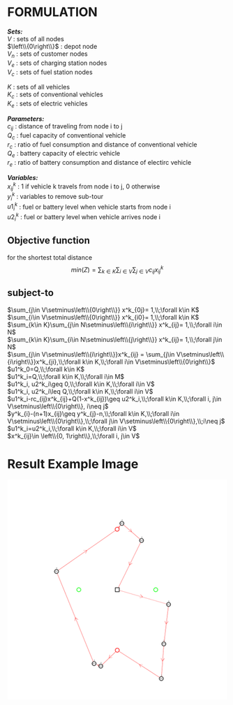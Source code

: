 # FORMULATION

***Sets:***  
$V$ : sets of all nodes  
$\left\\{0\right\\}$ : depot node  
$V_n$ : sets of customer nodes  
$V_e$ : sets of charging station nodes  
$V_c$ : sets of fuel station nodes  
  
$K$ : sets of all vehicles  
$K_c$ : sets of conventional vehicles  
$K_e$ : sets of electric vehicles  
  
***Parameters:***  
$c_{ij}$ : distance of traveling from node i to j  
$Q_c$ : fuel capacity of conventional vehicle  
$r_c$ : ratio of fuel consumption and distance of conventional vehicle  
$Q_e$ : battery capacity of electric vehicle  
$r_e$ : ratio of battery consumption and distance of electirc vehicle  
  
***Variables:***  
$x^k_{ij}$ : 1 if vehicle k travels from node i to j, 0 otherwise  
$y^k_i$ : variables to remove sub-tour  
$u1^k_{i}$ : fuel or battery level when vehicle starts from node i  
$u2^k_{i}$ : fuel or battery level when vehicle arrives node i  
  
  
## Objective function 
for the shortest total distance  
$$min(Z) =\sum_{k\in K}\sum_{i\in V}\sum_{j\in V}c_{ij}x^k_{ij} $$

## subject-to

$\sum_{j\in V\setminus\left\\{0\right\\}} x^k_{0j}= 1,\\;\forall k\in K$  
$\sum_{i\in V\setminus\left\\{0\right\\}} x^k_{i0}= 1,\\;\forall k\in K$  
$\sum_{k\in K}\sum_{j\in N\setminus\left\\{i\right\\}} x^k_{ij}= 1,\\;\forall i\in N$  
$\sum_{k\in K}\sum_{i\in N\setminus\left\\{j\right\\}} x^k_{ij}= 1,\\;\forall j\in N$  
$\sum_{j\in V\setminus\left\\{i\right\\}}x^k_{ij} = \sum_{j\in V\setminus\left\\{i\right\\}}x^k_{ji},\\;\forall k\in K,\\;\forall i\in V\setminus\left\\{0\right\\}$  
$u1^k_0=Q,\\;\forall k\in K$  
$u1^k_i=Q,\\;\forall k\in K,\\;\forall i\in M$  
$u1^k_i, u2^k_i\geq 0,\\;\forall k\in K,\\;\forall i\in V$  
$u1^k_i, u2^k_i\leq Q,\\;\forall k\in K,\\;\forall i\in V$  
$u1^k_i-rc_{ij}x^k_{ij}+Q(1-x^k_{ij})\geq u2^k_i,\\;\forall k\in K,\\;\forall i, j\in V\setminus\left\\{0\right\\}, i\neq j$  
$y^k_{i}-(n+1)x_{ij}\geq y^k_{j}-n,\\;\forall k\in K,\\;\forall i\in V\setminus\left\\{0\right\\},\\;\forall j\in V\setminus\left\\{0\right\\},\\;i\neq j$  
$u1^k_i=u2^k_i,\\;\forall k\in K,\\;\forall i\in V$  
$x^k_{ij}\in \left\\{0, 1\right\\},\\;\forall i, j\in V$  

# Result Example Image

<img src="https://github.com/Lhouette/VRP-codes/blob/main/5_EVRP_with_Mixed_Fleet/result-EVRPMF.png?raw=true"/>
